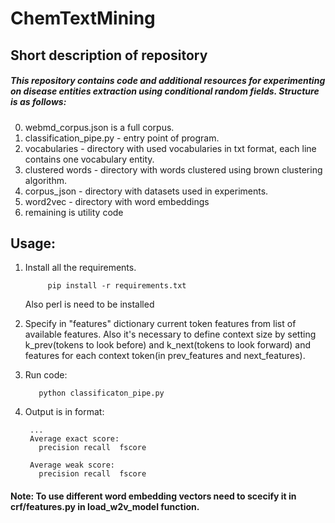 # ChemTextMining
## Short description of repository
##### This repository contains code and additional resources for experimenting on disease entities extraction using conditional random fields. Structure is as follows:<br>
0. webmd_corpus.json is a full corpus. 
1. classification_pipe.py - entry point of program. 
2. vocabularies - directory with used vocabularies in txt format, each line contains one vocabulary entity.
3. clustered words - directory with words clustered using brown clustering algorithm.
4. corpus_json - directory with datasets used in experiments.
5. word2vec - directory with word embeddings
6. remaining is utility code

## Usage:
1. Install all the requirements.
            
            pip install -r requirements.txt
   Also perl is need to be installed         
            
2. Specify in "features" dictionary current token features from list of available features. Also it's necessary to define context size by setting k_prev(tokens to look before) and k_next(tokens to look forward) and features for each context token(in prev_features and next_features).
3. Run code:

          python classificaton_pipe.py
          
4. Output is in format:
        
        ...
        Average exact score:
          precision	recall	fscore
        
        Average weak score:
          precision	recall	fscore
          
   
#### Note: To use different word embedding vectors need to scecify it in crf/features.py in load_w2v_model function.
